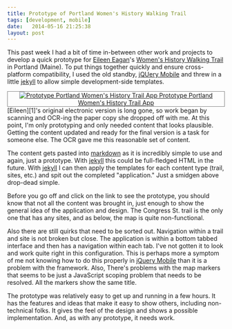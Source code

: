 ```yaml
---
title: Prototype of Portland Women's History Walking Trail
tags: [development, mobile]
date:   2014-05-16 21:25:38
layout: post
---
```

This past week I had a bit of time in-between other work and projects to
develop a quick prototype for [Eileen Eagan][1]'s [Women's History Walking Trail][2]
in Portland (Maine). To put things together quickly and ensure cross-platform
compatibility, I used the old standby, [jQUery Mobile][3] and threw in a little
[jekyll][5] to allow simple development-side templates.

<div style="float:right; border: 1px solid grey; text-align: center;">
<a href="http://goo.gl/UIndL8"><img src="{{ site.baseurl }}/images/2014-05-16-womens-history-trail-prototype.png" alt="Prototype Portland Women's History Trail App"/>
Prototype Portland Women's History Trail App</a>
</div>
[Eileen][1]'s original electronic version is long gone, so work began by scanning
and OCR-ing the paper copy she dropped off with me. At this point, I'm only
prototyping and only needed content that looks plausible. Getting the content
updated and ready for the final version is a task for someone else. The OCR
gave me this reasonable set of content.

The content gets pasted into [markdown][6] as it is incredibly simple to use
and again, just a prototype. With [jekyll][5] this could be full-fledged
HTML in the future. With [jekyll][5] I can then apply the templates for each
content type (trail, sites, etc.) and spit out the completed "application."
Just a smidgen above drop-dead simple.

Before you go off and click on the link to see the prototype, you should
know that not all the content was brought in, just enough to show the general idea
of the application and design. The Congress St. trail is the only one
that has any sites, and as below, the map is quite non-functional.

Also there are still quirks that need to be sorted out.
Navigation within a trail and site is not broken but close. The application
is within a bottom tabbed interface and then has a navigation within each
tab. I've not gotten it to look and work quite right in this configuration.
This is perhaps more a symptom of me not knowing how to do this properly
in [jQuery Mobile][3] than it is a problem with the framework. Also, There's
problems with the map markers that seems to be just a JavaScript scoping
problem that needs to be resolved. All the markers show the same title.

The prototype was relatively easy to get up and running in a few hours. It
has the features and ideas that make it easy to show others, including
non-technical folks. It gives the feel of the design and shows a
possible implementation. And, as with any prototype, it needs work.

  [1]: http://usm.maine.edu/wgs/eileen-eagan
  [2]: https://usm.maine.edu/sites/default/files/history/A%20Woman's%20History,%20Eagen.pdf
  [3]: http://jquerymobile.com
  [4]: http://goo.gl/UIndL8
  [5]: http://jekyllrb.com
  [6]: http://daringfireball.net/projects/markdown/
